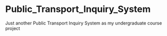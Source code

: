 Public_Transport_Inquiry_System
===============================

Just another Public Transport Inquiry System as my undergraduate course project
